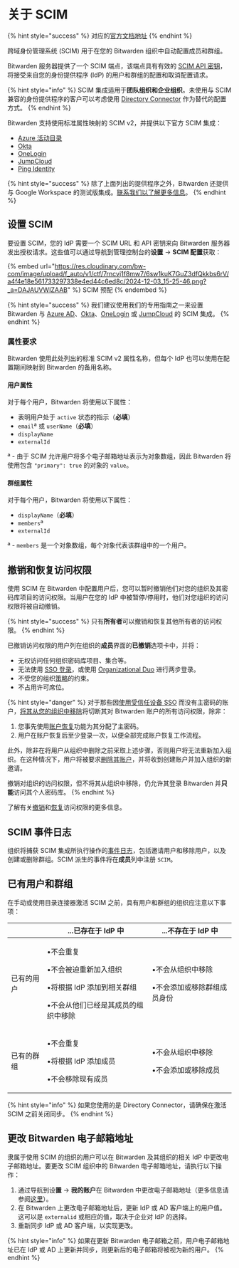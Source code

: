 # 关于 SCIM

{% hint style="success" %}
对应的[官方文档地址](https://bitwarden.com/help/about-scim/)
{% endhint %}

跨域身份管理系统 (SCIM) 用于在您的 Bitwarden 组织中自动配置成员和群组。

Bitwarden 服务器提供了一个 SCIM 端点，该端点具有有效的 [SCIM API 密钥](about-scim.md#setting-up-scim)，将接受来自您的身份提供程序 (IdP) 的用户和群组的配置和取消配置请求。

{% hint style="info" %}
SCIM 集成适用于**团队组织和企业组织**。未使用与 SCIM 兼容的身份提供程序的客户可以考虑使用 [Directory Connector](../directory-connector/directory-connector-cli.md) 作为替代的配置方式。
{% endhint %}

Bitwarden 支持使用标准属性映射的 SCIM v2，并提供以下官方 SCIM 集成：

* [Azure 活动目录](azure-ad-scim-integration.md)
* [Okta](okta-scim-integration.md)
* [OneLogin](onelogin-scim-integration.md)
* [JumpCloud](jumpcloud-scim-integration.md)
* [Ping Identity](../admin-console/login-with-sso/implementation-guides/ping-identity-saml-implementation.md)

{% hint style="success" %}
除了上面列出的提供程序之外，Bitwarden 还提供与 Google Workspace 的测试版集成。[联系我们以了解更多信息](https://bitwarden.com/contact/)。
{% endhint %}

## 设置 SCIM <a href="#setting-up-scim" id="setting-up-scim"></a>

要设置 SCIM，您的 IdP 需要一个 SCIM URL 和 API 密钥来向 Bitwarden 服务器发出授权请求。这些值可以通过导航到管理控制台的**设置** → **SCIM 配置**获取：

{% embed url="https://res.cloudinary.com/bw-com/image/upload/f_auto/v1/ctf/7rncvj1f8mw7/6sw1kuK7GuZ3dfQkkbs6rV/a4f4e18e561733297338e4ed44c6ed8c/2024-12-03_15-25-46.png?_a=DAJAUVWIZAAB" %}
SCIM 预配
{% endembed %}

{% hint style="success" %}
我们建议使用我们的专用指南之一来设置 Bitwarden 与 [Azure AD](azure-ad-scim-integration.md)、[Okta](okta-scim-integration.md)、[OneLogin](onelogin-scim-integration.md) 或 [JumpCloud](jumpcloud-scim-integration.md) 的 SCIM 集成。
{% endhint %}

### 属性要求 <a href="#required-attributes" id="required-attributes"></a>

Bitwarden 使用此处列出的标准 SCIM v2 属性名称，但每个 IdP 也可以使用在配置期间映射到 Bitwarden 的备用名称。

#### 用户属性 <a href="#user-attributes" id="user-attributes"></a>

对于每个用户，Bitwarden 将使用以下属性：

* 表明用户处于 `active` 状态的指示（**必填**）
* `email`ª 或 `userName`（**必填**）
* `displayName`
* `externalId`

ª - 由于 SCIM 允许用户将多个电子邮箱地址表示为对象数组，因此 Bitwarden 将使用包含 `"primary": true` 的对象的 `value`。

#### 群组属性 <a href="#group-attributes" id="group-attributes"></a>

对于每个用户，Bitwarden 将使用以下属性：

* `displayName`（**必填**）
* `members`ª
* `externalId`

ª - `members` 是一个对象数组，每个对象代表该群组中的一个用户。

## 撤销和恢复访问权限 <a href="#revoking-and-restoring-access" id="revoking-and-restoring-access"></a>

使用 SCIM 在 Bitwarden 中配置用户后，您可以暂时撤销他们对您的组织及其密码库项目的访问权限。当用户在您的 IdP 中被暂停/停用时，他们对您组织的访问权限将被自动撤销。

{% hint style="success" %}
只有**所有者**可以撤销和恢复其他所有者的访问权限。
{% endhint %}

已撤销访问权限的用户列在组织的**成员**界面的**已撤销**选项卡中，并将：

* 无权访问任何组织密码库项目、集合等。
* 无法使用 [SSO 登录](../account/log-in-and-unlock/using-single-sign-on/using-login-with-sso.md)，或使用 [Organizational Duo](../account/two-step-login/setup-guides/two-step-login-via-duo.md) 进行两步登录。
* 不受您的组织[策略](../organizations/enterprise-policies.md)的约束。
* 不占用许可席位。

{% hint style="danger" %}
对于那些因[使用受信任设备 SSO](../admin-console/login-with-sso/trusted-devices/about-trusted-devices.md) 而没有主密码的账户，[将其从您的组织中移除](../organizations/user-management.md#offboard-users)将切断其对 Bitwarden 账户的所有访问权限，除非：

1. 您事先使用[账户恢复](../organizations/admin-password-reset.md)功能为其分配了主密码。
2. 用户在账户恢复后至少登录一次，以便全部完成账户恢复工作流程。&#x20;

此外，除非在将用户从组织中删除之前采取上述步骤，否则用户将无法重新加入组织。在这种情况下，用户将被要求[删除其账户](../plans-and-pricing/delete-an-account-or-organization.md#delete-your-personal-account)，并将收到创建账户并加入组织的新邀请。

撤销对组织的访问权限，但不将其从组织中移除，仍允许其登录 Bitwarden 并**只能**访问其个人密码库。
{% endhint %}

了解有关[撤销](../organizations/user-management.md#revoke-access)和[恢复](../organizations/user-management.md#restore-access)访问权限的更多信息。

## SCIM 事件日志 <a href="#scim-events" id="scim-events"></a>

组织将捕获 SCIM 集成所执行操作的[事件日志](../admin-console/reporting/event-logs.md)，包括邀请用户和移除用户，以及创建或删除群组。SCIM 派生的事件将在**成员**列中注册 `SCIM`。

## 已有用户和群组 <a href="#pre-existing-users-and-groups" id="pre-existing-users-and-groups"></a>

在手动或使用目录连接器激活 SCIM 之前，具有用户和群组的组织应注意以下事项：

|       | ...已存在于 IdP 中                                                                  | ...不存在于 IdP 中                         |
| ----- | ------------------------------------------------------------------------------ | ------------------------------------- |
| 已有的用户 | <p>•不会重复</p><p>•不会被迫重新加入组织</p><p>•将根据 IdP 添加到相关群组</p><p>•不会从他们已经是其成员的组织中移除</p> | <p>•不会从组织中移除</p><p>•不会添加或移除群组成员身份</p> |
| 已有的群组 | <p>•不会重复</p><p>•将根据 IdP 添加成员</p><p>•不会移除现有成员</p>                               | <p>•不会从组织中移除</p><p>•不会添加或移除成员</p>     |

{% hint style="info" %}
如果您使用的是 Directory Connector，请确保在激活 SCIM 之前关闭同步。
{% endhint %}

## 更改 Bitwarden 电子邮箱地址 <a href="#changing-bitwarden-email-address" id="changing-bitwarden-email-address"></a>

隶属于使用 SCIM 的组织的用户可以在 Bitwarden 及其组织的相关 IdP 中更改电子邮箱地址。要更改 SCIM 组织中的 Bitwarden 电子邮箱地址，请执行以下操作：

1. 通过导航到设**置** → **我的账户**在 Bitwarden 中更改电子邮箱地址（更多信息请参阅[这里](../your-vault/general-faqs.md#q-how-do-i-change-my-email-address)）。
2. 在 Bitwarden 上更改电子邮箱地址后，更新 IdP 或 AD 客户端上的用户值。这可以是 `externalid` 或相应的值，取决于企业对 IdP 的选择。
3. 重新同步 IdP 或 AD 客户端，以实现更改。

{% hint style="info" %}
如果在更新 Bitwarden 电子邮箱之前，用户电子邮箱地址已在 IdP 或 AD 上更新并同步，则更新后的电子邮箱将被视为新的用户。
{% endhint %}
